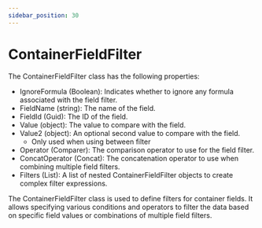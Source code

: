 ```yaml
---
sidebar_position: 30
---
```

# ContainerFieldFilter

The ContainerFieldFilter class has the following properties:

- IgnoreFormula (Boolean): Indicates whether to ignore any formula associated with the field filter.
- FieldName (string): The name of the field.
- FieldId (Guid): The ID of the field.
- Value (object): The value to compare with the field.
- Value2 (object): An optional second value to compare with the field.
  - Only used when using between filter
- Operator (Comparer): The comparison operator to use for the field filter.
- ConcatOperator (Concat): The concatenation operator to use when combining multiple field filters.
- Filters (List): A list of nested ContainerFieldFilter objects to create complex filter expressions.

The ContainerFieldFilter class is used to define filters for container fields. It allows specifying various conditions and operators to filter the data based on specific field values or combinations of multiple field filters.
